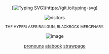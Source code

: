 <div align="center">

[![Typing SVG](https://readme-typing-svg.herokuapp.com?font=Fira+Code&duration=2000&pause=1000&color=102850&center=true&width=235&lines=the+world+is+cruel+.;therefore;i+will+not+be+.)](https://git.io/typing-svg)


![visitors](https://visitor-badge.laobi.icu/badge?page_id=happyst4rs.stars&left_color=black&right_color=darkblue&left_text=TARGETS%20SPOTTED)
 
  <sup> THE HYPERLASER RAILGUN, BLACKROCK MERCENARY. <sup> 

![image](https://files.catbox.moe/q444j5.jpg)
<div align="center"> 

[pronouns](https://pronouns.cc/@happystarred)            [atabook](https://happystars.atabook.org/)            [strawpage](https://happystars.strawpage.org/)
 

